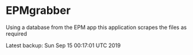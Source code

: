 # EPMgrabber
Using a database from the EPM app this application scrapes the files as required


Latest backup: Sun Sep 15 00:17:01 UTC 2019
